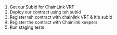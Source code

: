 1. Get our SubId for ChainLink VRF
2. Deploy our contract using teh subId
3. Register teh contract with chainlink VRF & It's subId
4. Register the contract with Chainlink keepers
5. Run staging tests